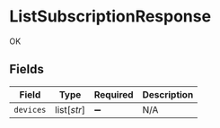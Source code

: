 # ListSubscriptionResponse

OK


## Fields

| Field              | Type               | Required           | Description        |
| ------------------ | ------------------ | ------------------ | ------------------ |
| `devices`          | list[*str*]        | :heavy_minus_sign: | N/A                |